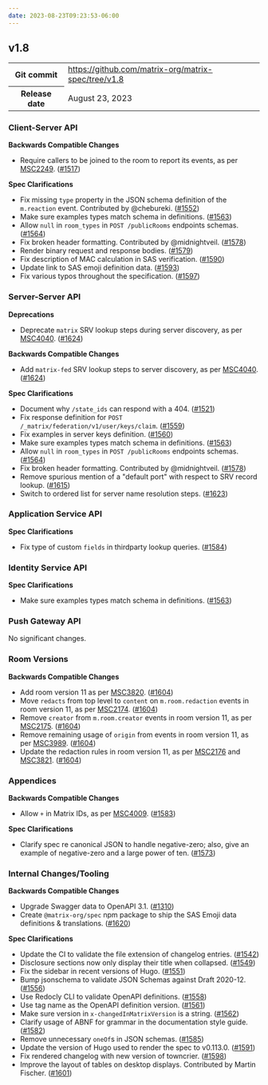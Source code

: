 ```yaml
---
date: 2023-08-23T09:23:53-06:00
---
```

<!--
This is a header file for the generated changelog.

Variables:
    v1.8  = Replaced by the version number (eg: v1.2)
    August 23, 2023     = Replaced by the date (eg: April 01, 2021)
-->

## v1.8

<table class="release-info">
<tr><th>Git commit</th><td><a href="https://github.com/matrix-org/matrix-spec/tree/v1.8">https://github.com/matrix-org/matrix-spec/tree/v1.8</a></td>
<tr><th>Release date</th><td>August 23, 2023</td>
</table>

<!-- Intentionally blank line to ensure headers work in the concatenated changelog -->

### Client-Server API

**Backwards Compatible Changes**

- Require callers to be joined to the room to report its events, as per [MSC2249](https://github.com/matrix-org/matrix-spec-proposals/pull/2249). ([#1517](https://github.com/matrix-org/matrix-spec/issues/1517))

**Spec Clarifications**

- Fix missing `type` property in the JSON schema definition of the `m.reaction` event.  Contributed by @chebureki. ([#1552](https://github.com/matrix-org/matrix-spec/issues/1552))
- Make sure examples types match schema in definitions. ([#1563](https://github.com/matrix-org/matrix-spec/issues/1563))
- Allow `null` in `room_types` in `POST /publicRooms` endpoints schemas. ([#1564](https://github.com/matrix-org/matrix-spec/issues/1564))
- Fix broken header formatting. Contributed by @midnightveil. ([#1578](https://github.com/matrix-org/matrix-spec/issues/1578))
- Render binary request and response bodies. ([#1579](https://github.com/matrix-org/matrix-spec/issues/1579))
- Fix description of MAC calculation in SAS verification. ([#1590](https://github.com/matrix-org/matrix-spec/issues/1590))
- Update link to SAS emoji definition data. ([#1593](https://github.com/matrix-org/matrix-spec/issues/1593))
- Fix various typos throughout the specification. ([#1597](https://github.com/matrix-org/matrix-spec/issues/1597))


### Server-Server API

**Deprecations**

- Deprecate `matrix` SRV lookup steps during server discovery, as per [MSC4040](https://github.com/matrix-org/matrix-spec-proposals/pull/4040). ([#1624](https://github.com/matrix-org/matrix-spec/issues/1624))

**Backwards Compatible Changes**

- Add `matrix-fed` SRV lookup steps to server discovery, as per [MSC4040](https://github.com/matrix-org/matrix-spec-proposals/pull/4040). ([#1624](https://github.com/matrix-org/matrix-spec/issues/1624))

**Spec Clarifications**

- Document why `/state_ids` can respond with a 404. ([#1521](https://github.com/matrix-org/matrix-spec/issues/1521))
- Fix response definition for `POST /_matrix/federation/v1/user/keys/claim`. ([#1559](https://github.com/matrix-org/matrix-spec/issues/1559))
- Fix examples in server keys definition. ([#1560](https://github.com/matrix-org/matrix-spec/issues/1560))
- Make sure examples types match schema in definitions. ([#1563](https://github.com/matrix-org/matrix-spec/issues/1563))
- Allow `null` in `room_types` in `POST /publicRooms` endpoints schemas. ([#1564](https://github.com/matrix-org/matrix-spec/issues/1564))
- Fix broken header formatting. Contributed by @midnightveil. ([#1578](https://github.com/matrix-org/matrix-spec/issues/1578))
- Remove spurious mention of a "default port" with respect to SRV record lookup. ([#1615](https://github.com/matrix-org/matrix-spec/issues/1615))
- Switch to ordered list for server name resolution steps. ([#1623](https://github.com/matrix-org/matrix-spec/issues/1623))


### Application Service API

**Spec Clarifications**

- Fix type of custom `fields` in thirdparty lookup queries. ([#1584](https://github.com/matrix-org/matrix-spec/issues/1584))


### Identity Service API

**Spec Clarifications**

- Make sure examples types match schema in definitions. ([#1563](https://github.com/matrix-org/matrix-spec/issues/1563))


### Push Gateway API

No significant changes.


### Room Versions

**Backwards Compatible Changes**

- Add room version 11 as per [MSC3820](https://github.com/matrix-org/matrix-spec-proposals/pull/3820). ([#1604](https://github.com/matrix-org/matrix-spec/issues/1604))
- Move `redacts` from top level to `content` on `m.room.redaction` events in room version 11, as per [MSC2174](https://github.com/matrix-org/matrix-spec-proposals/pull/2174). ([#1604](https://github.com/matrix-org/matrix-spec/issues/1604))
- Remove `creator` from `m.room.creator` events in room version 11, as per [MSC2175](https://github.com/matrix-org/matrix-spec-proposals/pull/2175). ([#1604](https://github.com/matrix-org/matrix-spec/issues/1604))
- Remove remaining usage of `origin` from events in room version 11, as per [MSC3989](https://github.com/matrix-org/matrix-spec-proposals/pull/3989). ([#1604](https://github.com/matrix-org/matrix-spec/issues/1604))
- Update the redaction rules in room version 11, as per [MSC2176](https://github.com/matrix-org/matrix-spec-proposals/pull/2176) and [MSC3821](https://github.com/matrix-org/matrix-spec-proposals/pull/3821). ([#1604](https://github.com/matrix-org/matrix-spec/issues/1604))


### Appendices

**Backwards Compatible Changes**

- Allow `+` in Matrix IDs, as per [MSC4009](https://github.com/matrix-org/matrix-spec-proposals/pull/4009). ([#1583](https://github.com/matrix-org/matrix-spec/issues/1583))

**Spec Clarifications**

- Clarify spec re canonical JSON to handle negative-zero; also, give an example of negative-zero and a large power of ten. ([#1573](https://github.com/matrix-org/matrix-spec/issues/1573))


### Internal Changes/Tooling

**Backwards Compatible Changes**

- Upgrade Swagger data to OpenAPI 3.1. ([#1310](https://github.com/matrix-org/matrix-spec/issues/1310))
- Create `@matrix-org/spec` npm package to ship the SAS Emoji data definitions & translations. ([#1620](https://github.com/matrix-org/matrix-spec/issues/1620))

**Spec Clarifications**

- Update the CI to validate the file extension of changelog entries. ([#1542](https://github.com/matrix-org/matrix-spec/issues/1542))
- Disclosure sections now only display their title when collapsed. ([#1549](https://github.com/matrix-org/matrix-spec/issues/1549))
- Fix the sidebar in recent versions of Hugo. ([#1551](https://github.com/matrix-org/matrix-spec/issues/1551))
- Bump jsonschema to validate JSON Schemas against Draft 2020-12. ([#1556](https://github.com/matrix-org/matrix-spec/issues/1556))
- Use Redocly CLI to validate OpenAPI definitions. ([#1558](https://github.com/matrix-org/matrix-spec/issues/1558))
- Use tag name as the OpenAPI definition version. ([#1561](https://github.com/matrix-org/matrix-spec/issues/1561))
- Make sure version in `x-changedInMatrixVersion` is a string. ([#1562](https://github.com/matrix-org/matrix-spec/issues/1562))
- Clarify usage of ABNF for grammar in the documentation style guide. ([#1582](https://github.com/matrix-org/matrix-spec/issues/1582))
- Remove unnecessary `oneOf`s in JSON schemas. ([#1585](https://github.com/matrix-org/matrix-spec/issues/1585))
- Update the version of Hugo used to render the spec to v0.113.0. ([#1591](https://github.com/matrix-org/matrix-spec/issues/1591))
- Fix rendered changelog with new version of towncrier. ([#1598](https://github.com/matrix-org/matrix-spec/issues/1598))
- Improve the layout of tables on desktop displays. Contributed by Martin Fischer. ([#1601](https://github.com/matrix-org/matrix-spec/issues/1601))
